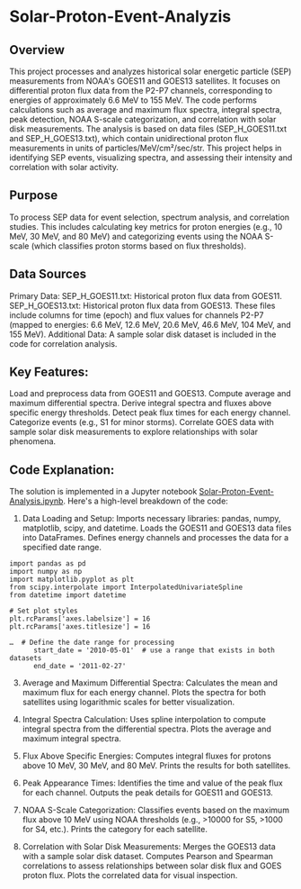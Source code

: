 # Solar-Proton-Event-Analyzis
## Overview
This project processes and analyzes historical solar energetic particle (SEP) measurements from NOAA's GOES11 and GOES13 satellites. It focuses on differential proton flux data from the P2-P7 channels, corresponding to energies of approximately 6.6 MeV to 155 MeV. The code performs calculations such as average and maximum flux spectra, integral spectra, peak detection, NOAA S-scale categorization, and correlation with solar disk measurements. The analysis is based on data files (SEP_H_GOES11.txt and 
SEP_H_GOES13.txt), which contain unidirectional proton flux measurements
 in units of particles/MeV/cm²/sec/str. This project helps in 
identifying SEP events, visualizing spectra, and assessing their 
intensity and correlation with solar activity.

## Purpose
To process SEP data for event selection, spectrum analysis, and 
correlation studies. This includes calculating key metrics for proton 
energies (e.g., 10 MeV, 30 MeV, and 80 MeV) and categorizing events 
using the NOAA S-scale (which classifies proton storms based on flux 
thresholds).

## Data Sources
Primary Data: 
SEP_H_GOES11.txt: Historical proton flux data from GOES11.
SEP_H_GOES13.txt: Historical proton flux data from GOES13.
These files include columns for time (epoch) and flux values for channels P2-P7 (mapped to energies: 6.6 MeV, 12.6 MeV, 20.6 MeV, 46.6 MeV, 104 MeV, and 155 MeV).
Additional Data: 
A sample solar disk dataset is included in the code for correlation analysis.

## Key Features:
Load and preprocess data from GOES11 and GOES13.
Compute average and maximum differential spectra.
Derive integral spectra and fluxes above specific energy thresholds.
Detect peak flux times for each energy channel.
Categorize events (e.g., S1 for minor storms).
Correlate GOES data with sample solar disk measurements to explore relationships with solar phenomena.


## Code Explanation:
The solution is implemented in a Jupyter notebook [Solar-Proton-Event-Analysis.ipynb]( ). Here's a high-level breakdown of the code:

1. Data Loading and Setup:
Imports necessary libraries: pandas, numpy, matplotlib, scipy, and datetime.
Loads the GOES11 and GOES13 data files into DataFrames.
Defines energy channels and processes the data for a specified date range.
```
import pandas as pd
import numpy as np
import matplotlib.pyplot as plt
from scipy.interpolate import InterpolatedUnivariateSpline
from datetime import datetime

# Set plot styles
plt.rcParams['axes.labelsize'] = 16
plt.rcParams['axes.titlesize'] = 16

…  # Define the date range for processing 
      start_date = '2010-05-01'  # use a range that exists in both datasets
      end_date = '2011-02-27'
```
3. Average and Maximum Differential Spectra:
Calculates the mean and maximum flux for each energy channel.
Plots the spectra for both satellites using logarithmic scales for better visualization.

5. Integral Spectra Calculation:
Uses spline interpolation to compute integral spectra from the differential spectra.
Plots the average and maximum integral spectra.

7. Flux Above Specific Energies:
Computes integral fluxes for protons above 10 MeV, 30 MeV, and 80 MeV.
Prints the results for both satellites.

9. Peak Appearance Times:
Identifies the time and value of the peak flux for each channel.
Outputs the peak details for GOES11 and GOES13.

11. NOAA S-Scale Categorization:
Classifies events based on the maximum flux above 10 MeV using NOAA thresholds (e.g., >10000 for S5, >1000 for S4, etc.).
Prints the category for each satellite.

13. Correlation with Solar Disk Measurements:
Merges the GOES13 data with a sample solar disk dataset.
Computes Pearson and Spearman correlations to assess relationships between solar disk flux and GOES proton flux.
Plots the correlated data for visual inspection.
